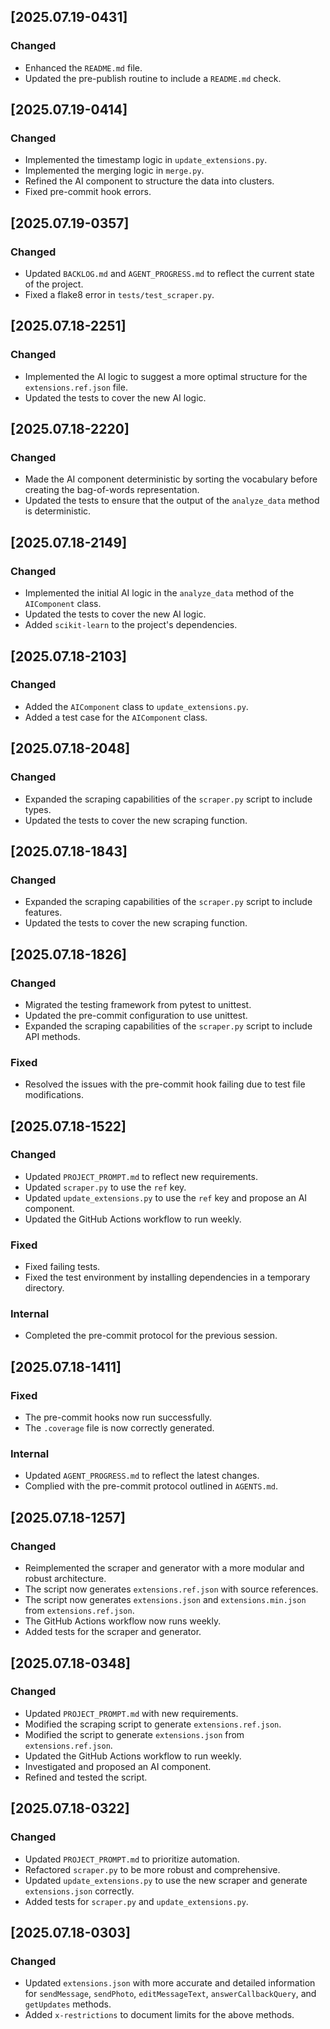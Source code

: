## [2025.07.19-0431]
### Changed
- Enhanced the `README.md` file.
- Updated the pre-publish routine to include a `README.md` check.

## [2025.07.19-0414]
### Changed
- Implemented the timestamp logic in `update_extensions.py`.
- Implemented the merging logic in `merge.py`.
- Refined the AI component to structure the data into clusters.
- Fixed pre-commit hook errors.

## [2025.07.19-0357]
### Changed
- Updated `BACKLOG.md` and `AGENT_PROGRESS.md` to reflect the current state of the project.
- Fixed a flake8 error in `tests/test_scraper.py`.

## [2025.07.18-2251]
### Changed
- Implemented the AI logic to suggest a more optimal structure for the `extensions.ref.json` file.
- Updated the tests to cover the new AI logic.

## [2025.07.18-2220]
### Changed
- Made the AI component deterministic by sorting the vocabulary before creating the bag-of-words representation.
- Updated the tests to ensure that the output of the `analyze_data` method is deterministic.

## [2025.07.18-2149]
### Changed
- Implemented the initial AI logic in the `analyze_data` method of the `AIComponent` class.
- Updated the tests to cover the new AI logic.
- Added `scikit-learn` to the project's dependencies.

## [2025.07.18-2103]
### Changed
- Added the `AIComponent` class to `update_extensions.py`.
- Added a test case for the `AIComponent` class.

## [2025.07.18-2048]
### Changed
- Expanded the scraping capabilities of the `scraper.py` script to include types.
- Updated the tests to cover the new scraping function.

## [2025.07.18-1843]
### Changed
- Expanded the scraping capabilities of the `scraper.py` script to include features.
- Updated the tests to cover the new scraping function.

## [2025.07.18-1826]
### Changed
- Migrated the testing framework from pytest to unittest.
- Updated the pre-commit configuration to use unittest.
- Expanded the scraping capabilities of the `scraper.py` script to include API methods.

### Fixed
- Resolved the issues with the pre-commit hook failing due to test file modifications.

## [2025.07.18-1522]
### Changed
- Updated `PROJECT_PROMPT.md` to reflect new requirements.
- Updated `scraper.py` to use the `ref` key.
- Updated `update_extensions.py` to use the `ref` key and propose an AI component.
- Updated the GitHub Actions workflow to run weekly.

### Fixed
- Fixed failing tests.
- Fixed the test environment by installing dependencies in a temporary directory.

### Internal
- Completed the pre-commit protocol for the previous session.

## [2025.07.18-1411]
### Fixed
- The pre-commit hooks now run successfully.
- The `.coverage` file is now correctly generated.

### Internal
- Updated `AGENT_PROGRESS.md` to reflect the latest changes.
- Complied with the pre-commit protocol outlined in `AGENTS.md`.

## [2025.07.18-1257]
### Changed
- Reimplemented the scraper and generator with a more modular and robust architecture.
- The script now generates `extensions.ref.json` with source references.
- The script now generates `extensions.json` and `extensions.min.json` from `extensions.ref.json`.
- The GitHub Actions workflow now runs weekly.
- Added tests for the scraper and generator.

## [2025.07.18-0348]
### Changed
- Updated `PROJECT_PROMPT.md` with new requirements.
- Modified the scraping script to generate `extensions.ref.json`.
- Modified the script to generate `extensions.json` from `extensions.ref.json`.
- Updated the GitHub Actions workflow to run weekly.
- Investigated and proposed an AI component.
- Refined and tested the script.

## [2025.07.18-0322]
### Changed
- Updated `PROJECT_PROMPT.md` to prioritize automation.
- Refactored `scraper.py` to be more robust and comprehensive.
- Updated `update_extensions.py` to use the new scraper and generate `extensions.json` correctly.
- Added tests for `scraper.py` and `update_extensions.py`.

## [2025.07.18-0303]
### Changed
- Updated `extensions.json` with more accurate and detailed information for `sendMessage`, `sendPhoto`, `editMessageText`, `answerCallbackQuery`, and `getUpdates` methods.
- Added `x-restrictions` to document limits for the above methods.
